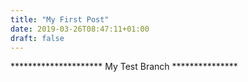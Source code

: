 ```yaml
---
title: "My First Post"
date: 2019-03-26T08:47:11+01:00
draft: false
---
```


********************* My Test Branch  ***************

